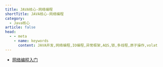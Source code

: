 ```yaml
---
title: JAVA核心-网络编程
shortTitle: JAVA核心-网络编程
category:
  - Java核心
article: false 
head:
  - - meta
    - name: keywords
      content: JAVA并发,网络编程,IO编程,异常框架,AQS,锁,多线程,原子操作,volatile,synchronized,线程池,阻塞队列,queue
---
```



* [网络编程入门](./net.md)
 